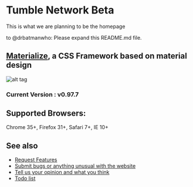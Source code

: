
# Tumble Network Beta
This is what we are planning to be the homepage


to @drbatmanwho: Please expand this README.md file.


## [Materialize](http://materializecss.com/), a CSS Framework based on material design
![alt tag](https://raw.github.com/dogfalo/materialize/master/images/materialize.gif)
### Current Version : v0.97.7

## Supported Browsers:
Chrome 35+, Firefox 31+, Safari 7+, IE 10+

## See also
* [Request Features][features]
* [Submit bugs or anything unusual with the website][issues]
* [Tell us your opinion and what you think][feedback]
* [Todo list][todo]


[issues]: https://github.com/tumblenet/tumblenet-home-beta/issues/new
[features]: #15
[feedback]: #16
[todo]: #17

